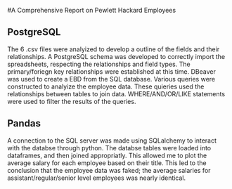 #A Comprehensive Report on Pewlett Hackard Employees
## PostgreSQL
The 6 .csv files were analyized to develop a outline of the fields and their relationships. A PostgreSQL schema was developed to correctly import the spreadsheets, respecting the relationships and field types. The primary/foriegn key relationships were established at this time.
DBeaver was used to create a EBD from the SQL database.
Various queries were constructed to analyize the employee data. These quieries used the relationships between tables to join data. WHERE/AND/OR/LIKE statements were used to filter the results of the queries. 

## Pandas
A connection to the SQL server was made using SQLalchemy to interact with the databse through python. The databse tables were loaded into dataframes, and then joined appropriatly. This allowed me to plot the average salary for each employee based on their title. This led to the conclusion that the employee data was faked; the average salaries for assistant/regular/senior level employees was nearly identical. 
